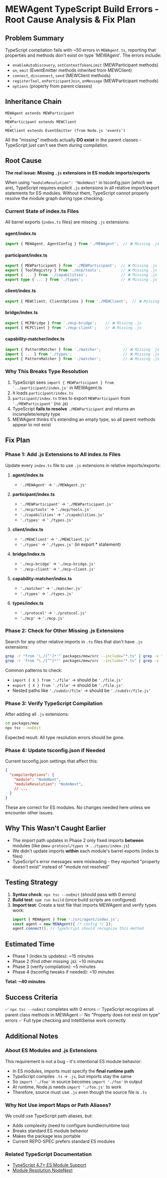 # MEWAgent TypeScript Build Errors - Root Cause Analysis & Fix Plan

## Problem Summary

TypeScript compilation fails with ~50 errors in `MEWAgent.ts`, reporting that properties and methods don't exist on type 'MEWAgent'. The errors include:
- `enableAutoDiscovery`, `setContextTokenLimit` (MEWParticipant methods)
- `on`, `emit` (EventEmitter methods inherited from MEWClient)
- `connect`, `disconnect`, `send` (MEWClient methods)
- `registerTool`, `onParticipantJoin`, `onMessage` (MEWParticipant methods)
- `options` (property from parent classes)

## Inheritance Chain

```
MEWAgent extends MEWParticipant
  ↓
MEWParticipant extends MEWClient
  ↓
MEWClient extends EventEmitter (from Node.js 'events')
```

All the "missing" methods actually **DO exist** in the parent classes - TypeScript just can't see them during compilation.

## Root Cause

**The real issue: Missing `.js` extensions in ES module imports/exports**

When using `"moduleResolution": "NodeNext"` in tsconfig.json (which we are), TypeScript requires explicit `.js` extensions in all relative import/export statements for ES modules. Without them, TypeScript cannot properly resolve the module graph during type checking.

### Current State of index.ts Files

All barrel exports (`index.ts` files) are missing `.js` extensions:

#### agent/index.ts
```typescript
import { MEWAgent, AgentConfig } from './MEWAgent';  // ❌ Missing .js
```

#### participant/index.ts
```typescript
export { MEWParticipant } from './MEWParticipant';  // ❌ Missing .js
export { ToolRegistry } from './mcp/tools';         // ❌ Missing .js
export { ... } from './capabilities';               // ❌ Missing .js
export type { ... } from './types';                 // ❌ Missing .js
```

#### client/index.ts
```typescript
export { MEWClient, ClientOptions } from './MEWClient';  // ❌ Missing .js
```

#### bridge/index.ts
```typescript
export { MCPBridge } from './mcp-bridge';    // ❌ Missing .js
export { MCPClient } from './mcp-client';    // ❌ Missing .js
```

#### capability-matcher/index.ts
```typescript
import { PatternMatcher } from './matcher';          // ❌ Missing .js
import { ... } from './types';                       // ❌ Missing .js
export { PatternMatcher } from './matcher';          // ❌ Missing .js
```

### Why This Breaks Type Resolution

1. TypeScript sees `import { MEWParticipant } from '../participant/index.js'` in MEWAgent.ts
2. It loads `participant/index.ts`
3. `participant/index.ts` tries to export `MEWParticipant` from `'./MEWParticipant'` (no .js)
4. TypeScript **fails to resolve** `./MEWParticipant` and returns an incomplete/empty type
5. MEWAgent thinks it's extending an empty type, so all parent methods appear to not exist

## Fix Plan

### Phase 1: Add .js Extensions to All index.ts Files

Update every `index.ts` file to use `.js` extensions in relative imports/exports:

1. **agent/index.ts**
   - `'./MEWAgent'` → `'./MEWAgent.js'`

2. **participant/index.ts**
   - `'./MEWParticipant'` → `'./MEWParticipant.js'`
   - `'./mcp/tools'` → `'./mcp/tools.js'`
   - `'./capabilities'` → `'./capabilities.js'`
   - `'./types'` → `'./types.js'`

3. **client/index.ts**
   - `'./MEWClient'` → `'./MEWClient.js'`
   - `'./types'` → `'./types.js'` (in export * statement)

4. **bridge/index.ts**
   - `'./mcp-bridge'` → `'./mcp-bridge.js'`
   - `'./mcp-client'` → `'./mcp-client.js'`

5. **capability-matcher/index.ts**
   - `'./matcher'` → `'./matcher.js'`
   - `'./types'` → `'./types.js'`

6. **types/index.ts**
   - `'./protocol'` → `'./protocol.js'`
   - `'./mcp'` → `'./mcp.js'`

### Phase 2: Check for Other Missing .js Extensions

Search for any other relative imports in `.ts` files that don't have `.js` extensions:

```bash
grep -r "from '\./[^']*'" packages/mew/src --include="*.ts" | grep -v ".js'"
grep -r 'from "\./[^"]*"' packages/mew/src --include="*.ts" | grep -v '.js"'
```

Common patterns to check:
- `import { X } from './file'` → should be `'./file.js'`
- `export { X } from './file'` → should be `'./file.js'`
- Nested paths like `'./subdir/file'` → should be `'./subdir/file.js'`

### Phase 3: Verify TypeScript Compilation

After adding all `.js` extensions:

```bash
cd packages/mew
npx tsc --noEmit
```

Expected result: All type resolution errors should be gone.

### Phase 4: Update tsconfig.json if Needed

Current tsconfig.json settings that affect this:
```json
{
  "compilerOptions": {
    "module": "NodeNext",
    "moduleResolution": "NodeNext",
    // ...
  }
}
```

These are correct for ES modules. No changes needed here unless we encounter other issues.

## Why This Wasn't Caught Earlier

- The import path updates in Phase 2 only fixed imports **between** modules (like `@mew-protocol/types` → `../types/index.js`)
- We didn't update imports **within** each module's barrel exports (index.ts files)
- TypeScript's error messages were misleading - they reported "property doesn't exist" instead of "module not resolved"

## Testing Strategy

1. **Syntax check**: `npx tsc --noEmit` (should pass with 0 errors)
2. **Build test**: `npm run build` (once build scripts are configured)
3. **Import test**: Create a test file that imports MEWAgent and verify types work:
   ```typescript
   import { MEWAgent } from './src/agent/index.js';
   const agent = new MEWAgent({ /* config */ });
   agent.connect(); // TypeScript should recognize this method
   ```

## Estimated Time

- Phase 1 (index.ts updates): ~15 minutes
- Phase 2 (find other missing .js): ~10 minutes
- Phase 3 (verify compilation): ~5 minutes
- Phase 4 (tsconfig tweaks if needed): ~10 minutes

**Total: ~40 minutes**

## Success Criteria

✅ `npx tsc --noEmit` completes with 0 errors
✅ TypeScript recognizes all parent class methods in MEWAgent
✅ No "Property does not exist on type" errors
✅ Full type checking and IntelliSense work correctly

## Additional Notes

### About ES Modules and .js Extensions

This requirement is not a bug - it's intentional ES module behavior:
- In ES modules, imports must specify the **final runtime path**
- TypeScript compiles `.ts` → `.js`, but imports stay the same
- So `import './foo'` in source becomes `import './foo'` in output
- At runtime, Node.js needs `import './foo.js'` to work
- Therefore, source must use `.js` even though the source file is `.ts`

### Why Not Use import Maps or Path Aliases?

We could use TypeScript path aliases, but:
- Adds complexity (need to configure bundler/runtime too)
- Breaks standard ES module behavior
- Makes the package less portable
- Current REPO-SPEC prefers standard ES modules

### Related TypeScript Documentation

- [TypeScript 4.7+ ES Module Support](https://www.typescriptlang.org/docs/handbook/esm-node.html)
- [Module Resolution NodeNext](https://www.typescriptlang.org/tsconfig#moduleResolution)